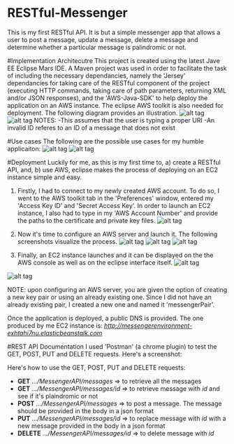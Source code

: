 # RESTful-Messenger
This is my first RESTful API. It is but a simple messenger app that allows a user to post a message, update a message, delete a message and determine whether a particular message is palindromic or not.

#Implementation Architecutre
This project is created using the latest Jave EE Eclipse Mars IDE. A Maven project was used in order to facilitate the task of including the necessary dependancies, namely the 'Jersey' dependancies for taking care of the RESTful component of the project (executing HTTP commands, taking care of path parameters, returning XML and/or JSON responses), and the 'AWS-Java-SDK' to help deploy the application on an AWS instance. The eclipse AWS toolkit is also needed for deployment. The following diagram provides an illustration.
![alt tag](https://cloud.githubusercontent.com/assets/5067413/9431435/2c5d6e8e-49df-11e5-8e32-c298c7991f33.jpg)
![alt tag](https://cloud.githubusercontent.com/assets/5067413/9431434/2c56e4ec-49df-11e5-9bf4-219104ecca0e.jpg)
NOTES:
-This assumes that the user is typing a proper URI
-An invalid ID referes to an ID of a message that does not exist

#Use cases
The following are the possible use cases for my humble applicaiton:
![alt tag](https://cloud.githubusercontent.com/assets/5067413/9431434/2c56e4ec-49df-11e5-9bf4-219104ecca0e.jpg)
![alt tag](https://cloud.githubusercontent.com/assets/5067413/9430691/38b365ba-49cd-11e5-893c-4834d758b749.jpg)

#Deployment
Luckily for me, as this is  my first time to, a) create a RESTful API, and, b) use AWS, eclipse makes the process of deploying on an EC2 instance simple and easy.

1) Firstly, I had to connect to my newly created AWS account. To do so, I went to the AWS toolkit tab in the 'Preferences' window, entered my 'Access Key ID' and 'Secret Access Key'. In order to launch an EC2 instance, I also had to type in my 'AWS Account Number' and provide the paths to the certificate and private key files. 
![alt tag](https://cloud.githubusercontent.com/assets/5067413/9430691/38b365ba-49cd-11e5-893c-4834d758b749.jpg)

2) Now it's time to configure an AWS server and launch it. The following screenshots visualize the process. 
![alt tag](https://cloud.githubusercontent.com/assets/5067413/9430698/74fe2c58-49cd-11e5-9a28-b2ff10175049.jpg)
![alt tag](https://cloud.githubusercontent.com/assets/5067413/9430697/74fe007a-49cd-11e5-819b-2101c3845f70.jpg)
![alt tag](https://cloud.githubusercontent.com/assets/5067413/9430699/7503b664-49cd-11e5-891e-4708c286d933.jpg)

3) Finally, an EC2 instance launches and it can be displayed on the the AWS console as well as on the eclipse interface itself.
![alt tag](https://cloud.githubusercontent.com/assets/5067413/9430701/750d2276-49cd-11e5-9aab-cf31d45590ff.jpg)


![alt tag](https://cloud.githubusercontent.com/assets/5067413/9430700/75098ce2-49cd-11e5-9cf2-f3353be268e8.jpg)

NOTE: upon configuring an AWS server, you are given the option of creating a new key pair or using an already existing one. Since I did not have an already existing pair, I created a new one and named it 'messengerPair'.

Once the application is deployed, a public DNS is provided. The one produced by me EC2 instance is:
*http://messengerenvironment-exhtahi7nu.elasticbeanstalk.com*

#REST API Documentation
I used 'Postman' (a chrome plugin) to test the GET, POST, PUT and DELETE requests. Here's a screenshot:

Here's how to use the GET, POST, PUT and DELETE requests:
- **GET**  *.../MessengerAPI/messages* => to retrieve all the messages
- **GET**   *.../MessengerAPI/messages/id* => to retrieve message with *id* and see if it's plaindromic or not
- **POST**  *.../MessengerAPI/messages* => to post a message. The message should be provided in the body in a json format
- **PUT**   *.../MessengerAPI/messages/id* =>  to replace message with *id* with a new message provided in the body in a json format
- **DELETE**  *.../MessengerAPI/messages/id* => to delete message with *id*
